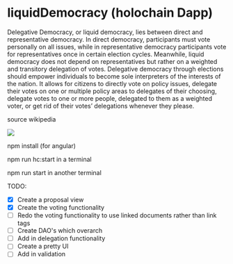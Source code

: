 # liquidDemocracy (holochain Dapp)

Delegative Democracy, or liquid democracy, lies between direct and representative democracy. In direct democracy, participants must vote personally on all issues, while in representative democracy participants vote for representatives once in certain election cycles. Meanwhile, liquid democracy does not depend on representatives but rather on a weighted and transitory delegation of votes. Delegative democracy through elections should empower individuals to become sole interpreters of the interests of the nation. It allows for citizens to directly vote on policy issues, delegate their votes on one or multiple policy areas to delegates of their choosing, delegate votes to one or more people, delegated to them as a weighted voter, or get rid of their votes’ delegations whenever they please.

source wikipedia


<a href="url"><img src="https://www.addwebsolution.com/sites/default/files/2018-05/Angular_6%20768x540%20png%20%20768%C3%97540%20.png"></a>

npm install (for angular)

npm run hc:start in a terminal

npm run start in another terminal

TODO:
- [x] Create a proposal view
- [x] Create the voting functionality
- [ ] Redo the voting functionality to use linked documents rather than link tags
- [ ] Create DAO's which overarch
- [ ] Add in delegation functionality
- [ ] Create a pretty UI
- [ ] Add in validation
